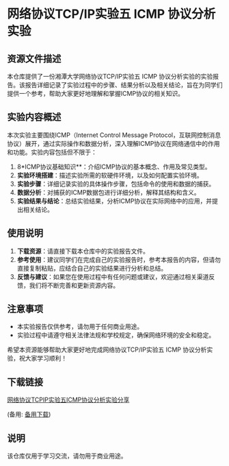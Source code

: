 # 网络协议TCP/IP实验五 ICMP 协议分析实验

## 资源文件描述

本仓库提供了一份湘潭大学网络协议TCP/IP实验五 ICMP 协议分析实验的实验报告。该报告详细记录了实验过程中的步骤、结果分析以及相关结论，旨在为同学们提供一个参考，帮助大家更好地理解和掌握ICMP协议的相关知识。

## 实验内容概述

本次实验主要围绕ICMP（Internet Control Message Protocol，互联网控制消息协议）展开，通过实际操作和数据分析，深入理解ICMP协议在网络通信中的作用和功能。实验内容包括但不限于：

1. 8*ICMP协议基础知识**：介绍ICMP协议的基本概念、作用及常见类型。
2. **实验环境搭建**：描述实验所需的软硬件环境，以及如何配置实验环境。
3. **实验步骤**：详细记录实验的具体操作步骤，包括命令的使用和数据的捕获。
4. **数据分析**：对捕获的ICMP数据包进行详细分析，解释其结构和含义。
5. **实验结果与结论**：总结实验结果，分析ICMP协议在实际网络中的应用，并提出相关结论。

## 使用说明

1. **下载资源**：请直接下载本仓库中的实验报告文件。
2. **参考使用**：建议同学们在完成自己的实验报告时，参考本报告的内容，但请勿直接复制粘贴，应结合自己的实验结果进行分析和总结。
3. **反馈与建议**：如果您在使用过程中有任何问题或建议，欢迎通过相关渠道反馈，我们将不断完善和更新资源内容。

## 注意事项

- 本实验报告仅供参考，请勿用于任何商业用途。
- 实验过程中请遵守相关法律法规和学校规定，确保网络环境的安全和稳定。

希望本资源能够帮助大家更好地完成网络协议TCP/IP实验五 ICMP 协议分析实验，祝大家学习顺利！

## 下载链接
[网络协议TCPIP实验五ICMP协议分析实验分享](https://pan.quark.cn/s/ee57b4241fee) 

(备用: [备用下载](https://pan.baidu.com/s/1_BcKgv_TFkC8gH0lgnM7QA?pwd=1234))

## 说明

该仓库仅用于学习交流，请勿用于商业用途。
